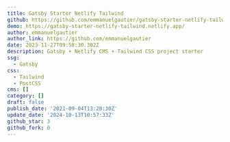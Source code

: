 ```yaml
---
title: Gatsby Starter Netlify Tailwind
github: https://github.com/emmanuelgautier/gatsby-starter-netlify-tailwind
demo: https://gatsby-starter-netlify-tailwind.netlify.app/
author: emmanuelgautier
author_link: https://github.com/emmanuelgautier
date: 2023-11-27T09:58:30.302Z
description: Gatsby + Netlify CMS + Tailwind CSS project starter
ssg:
  - Gatsby
css:
  - Tailwind
  - PostCSS
cms: []
category: []
draft: false
publish_date: '2021-09-04T13:28:30Z'
update_date: '2024-10-13T10:57:33Z'
github_star: 3
github_fork: 0
---
```

